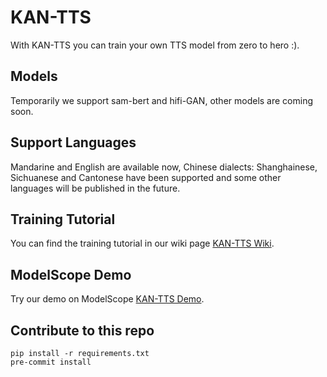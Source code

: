 # KAN-TTS

With KAN-TTS you can train your own TTS model from zero to hero :).

## Models 
Temporarily we support sam-bert and hifi-GAN, other models are coming soon.

## Support Languages
Mandarine and English are available now, Chinese dialects: Shanghainese, Sichuanese and Cantonese have been supported and some other languages will be published in the future.   

## Training Tutorial
You can find the training tutorial in our wiki page [KAN-TTS Wiki](https://github.com/AlibabaResearch/KAN-TTS/wiki).

## ModelScope Demo
Try our demo on ModelScope [KAN-TTS Demo](https://modelscope.cn/models?page=1&tasks=text-to-speech).

## Contribute to this repo

```shell
pip install -r requirements.txt
pre-commit install
```

